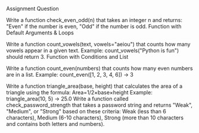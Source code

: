 Assignment Question

Write a function check_even_odd(n) that takes an integer n and returns:
"Even" if the number is even,
 "Odd" if the number is odd.
Function with Default Arguments & Loops

Write a function count_vowels(text, vowels="aeiou") that counts how many vowels appear in a given text.
  Example: count_vowels("Python is fun") should return 3.
 Function with Conditions and List

Write a function count_even(numbers) that counts how many even numbers are in a list.
  Example: count_even([1, 2, 3, 4, 6]) → 3

Write a function triangle_area(base, height) that calculates the area of a triangle using the formula:
Area=1/2×base×height
 Example: triangle_area(10, 5) → 25.0
Write a function called check_password_strength that takes a password string and returns "Weak", "Medium", or "Strong" based on these criteria: Weak (less than 6 characters), Medium (6-10 characters), Strong (more than 10 characters and contains both letters and numbers).
